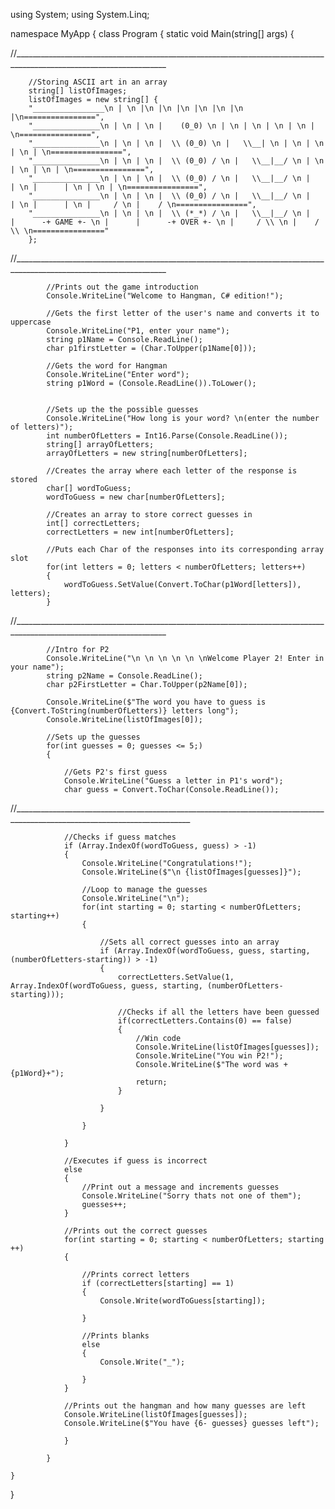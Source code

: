 using System;
using System.Linq;

namespace MyApp
{
    class Program
    {
        static void Main(string[] args)
        {

//____________________________________________________________________________________________________________________

        //Storing ASCII art in an array
        string[] listOfImages;
        listOfImages = new string[] {
        "________________\n | \n |\n |\n |\n |\n |\n |\n |\n================", 
        "_______________\n | \n | \n |    (0_0) \n | \n | \n | \n | \n | \n================",
        "_______________\n | \n | \n |  \\ (0_0) \n |   \\__| \n | \n | \n | \n | \n================",
        "_______________\n | \n | \n |  \\ (0_0) / \n |   \\__|__/ \n | \n | \n | \n | \n================",
        "_______________\n | \n | \n |  \\ (0_0) / \n |   \\__|__/ \n |      | \n |      | \n | \n | \n================",
        "_______________\n | \n | \n |  \\ (0_0) / \n |   \\__|__/ \n |      | \n |      | \n |     / \n |    / \n================",
        "_______________\n | \n | \n |  \\ (*_*) / \n |   \\__|__/ \n |      |      -+ GAME +- \n |      |      -+ OVER +- \n |     / \\ \n |    /   \\ \n================"
        };

//____________________________________________________________________________________________________________________

            //Prints out the game introduction
            Console.WriteLine("Welcome to Hangman, C# edition!");

            //Gets the first letter of the user's name and converts it to uppercase
            Console.WriteLine("P1, enter your name");
            string p1Name = Console.ReadLine();
            char p1firstLetter = (Char.ToUpper(p1Name[0]));

            //Gets the word for Hangman
            Console.WriteLine("Enter word");
            string p1Word = (Console.ReadLine()).ToLower();
            

            //Sets up the the possible guesses
            Console.WriteLine("How long is your word? \n(enter the number of letters)");
            int numberOfLetters = Int16.Parse(Console.ReadLine());
            string[] arrayOfLetters;
            arrayOfLetters = new string[numberOfLetters];
            
            //Creates the array where each letter of the response is stored
            char[] wordToGuess;
            wordToGuess = new char[numberOfLetters];

            //Creates an array to store correct guesses in
            int[] correctLetters;
            correctLetters = new int[numberOfLetters];
      
            //Puts each Char of the responses into its corresponding array slot
            for(int letters = 0; letters < numberOfLetters; letters++)
            {
                wordToGuess.SetValue(Convert.ToChar(p1Word[letters]), letters); 
            }
            
//____________________________________________________________________________________________________________________

            //Intro for P2
            Console.WriteLine("\n \n \n \n \n \nWelcome Player 2! Enter in your name");
            string p2Name = Console.ReadLine();
            char p2FirstLetter = Char.ToUpper(p2Name[0]);

            Console.WriteLine($"The word you have to guess is {Convert.ToString(numberOfLetters)} letters long");
            Console.WriteLine(listOfImages[0]);

            //Sets up the guesses
            for(int guesses = 0; guesses <= 5;)
            {

                //Gets P2's first guess
                Console.WriteLine("Guess a letter in P1's word");
                char guess = Convert.ToChar(Console.ReadLine());
            
//__________________________________________________________________________________________________________________________

                //Checks if guess matches 
                if (Array.IndexOf(wordToGuess, guess) > -1)
                {
                    Console.WriteLine("Congratulations!");
                    Console.WriteLine($"\n {listOfImages[guesses]}");

                    //Loop to manage the guesses
                    Console.WriteLine("\n");
                    for(int starting = 0; starting < numberOfLetters; starting++) 
                    {

                        //Sets all correct guesses into an array
                        if (Array.IndexOf(wordToGuess, guess, starting, (numberOfLetters-starting)) > -1)
                        {
                            correctLetters.SetValue(1, Array.IndexOf(wordToGuess, guess, starting, (numberOfLetters-starting)));

                            //Checks if all the letters have been guessed
                            if(correctLetters.Contains(0) == false)
                            {
                                //Win code
                                Console.WriteLine(listOfImages[guesses]);
                                Console.WriteLine("You win P2!");
                                Console.WriteLine($"The word was +{p1Word}+");
                                return;
                            }

                        }

                    }

                }
 
                //Executes if guess is incorrect    
                else
                {
                    //Print out a message and increments guesses
                    Console.WriteLine("Sorry thats not one of them");
                    guesses++;
                }
    
                //Prints out the correct guesses
                for(int starting = 0; starting < numberOfLetters; starting ++)
                {

                    //Prints correct letters
                    if (correctLetters[starting] == 1)
                    {
                        Console.Write(wordToGuess[starting]);

                    }

                    //Prints blanks
                    else
                    {
                        Console.Write("_");

                    }
                }

                //Prints out the hangman and how many guesses are left
                Console.WriteLine(listOfImages[guesses]);
                Console.WriteLine($"You have {6- guesses} guesses left");

                }

            }
         
    }

}
